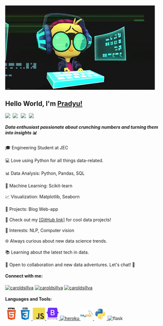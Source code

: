 ![](https://github.com/prxdyu/prxdyu/blob/main/coding.gif)
 ## Hello World, I'm [Pradyu!](https://www.linkedin.com/in/prxdyu/) 

 <a href="https://www.linkedin.com/in/prxdyu/">
  <img align="left" width="24px" src="https://cdn.simpleicons.org/linkedin"  />
</a>
<a href="mailto:mailtomepradyu1742@gmail.com">
  <img align="left" width="26px" src="https://cdn.simpleicons.org/gmail" />
</a>
<a href="https://www.instagram.com/_prxdyu_/?igsh=YzNyNDg1cWZlM2ty">
  <img align="left" width="26px" src="https://cdn.simpleicons.org/instagram" />
</a>
<a href="https://medium.com/@prxdyu">
  <img align="left" width="26px" src="https://cdn.simpleicons.org/medium/777777" />
</a>

<br />
 <h5> Data enthusiast passionate about crunching numbers and turning them into insights 📊</h5>



🎓 Engineering Student at JEC
<br>
<br>
💻 Love using Python for all things data-related.
<br>
<br>
📊 Data Analysis: Python, Pandas, SQL
<br>
<br>
🤖 Machine Learning: Scikit-learn
<br>
<br>
📈 Visualization: Matplotlib, Seaborn
<br>
<br>
🚀 Projects: Blog Web-app
<br>
<br>
🚀 Check out my [[GitHub link]](https://github.com/prxdyu) for cool data projects!
<br>
<br>
🌱 Interests: NLP, Computer vision
<br>
<br>
🌐 Always curious about new data science trends.
<br>
<br>
📚 Learning about the latest tech in data.
<br>
<br>
👀 Open to collaboration and new data adventures. Let's chat! 🚀


<h4 align="left">Connect with me:</h4>
<p align="left">

<a href="https://www.linkedin.com/in/prxdyu" target="blank"><img align="center" src="https://raw.githubusercontent.com/rahuldkjain/github-profile-readme-generator/master/src/images/icons/Social/linked-in-alt.svg" alt="caroldsillva" height="30" width="40" /></a>
<a href="" target="blank"><img align="center" src="https://raw.githubusercontent.com/rahuldkjain/github-profile-readme-generator/master/src/images/icons/Social/facebook.svg" alt="caroldsillva" height="30" width="40" /></a>
<a href="https://www.instagram.com/_prxdyu_" target="blank"><img align="center" src="https://raw.githubusercontent.com/rahuldkjain/github-profile-readme-generator/master/src/images/icons/Social/instagram.svg" alt="caroldsillva" height="30" width="40" /></a>

</p>

<h4 align="left">Languages and Tools:</h4>


<a href="https://www.w3.org/html/" target="_blank" rel="noreferrer"> <img src="https://raw.githubusercontent.com/devicons/devicon/master/icons/html5/html5-original-wordmark.svg" alt="html5" width="40" height="40"/></a>   <a href="https://www.w3schools.com/css/" target="_blank" rel="noreferrer"> <img src="https://raw.githubusercontent.com/devicons/devicon/master/icons/css3/css3-original-wordmark.svg" alt="css3" width="40" height="40"/> </a>  <a href="https://developer.mozilla.org/en-US/docs/Web/JavaScript" target="_blank" rel="noreferrer"> <img src="https://raw.githubusercontent.com/devicons/devicon/master/icons/javascript/javascript-original.svg" alt="javascript" width="40" height="40"/> </a>  <a href="https://getbootstrap.com" target="_blank" rel="noreferrer"> <img src="https://raw.githubusercontent.com/devicons/devicon/master/icons/bootstrap/bootstrap-plain-wordmark.svg" alt="bootstrap" width="40" height="40"/> </a>  <a href="https://heroku.com" target="_blank" rel="noreferrer"> <img src="https://www.vectorlogo.zone/logos/heroku/heroku-icon.svg" alt="heroku" width="40" height="40"/> </a>  <a href="https://www.mysql.com/" target="_blank" rel="noreferrer"> <img src="https://raw.githubusercontent.com/devicons/devicon/master/icons/mysql/mysql-original-wordmark.svg" alt="mysql" width="40" height="40"/> </a>  <a href="https://www.python.org" target="_blank" rel="noreferrer"> <img src="https://raw.githubusercontent.com/devicons/devicon/master/icons/python/python-original.svg" alt="python" width="40" height="40"/> </a>  <img src="https://www.vectorlogo.zone/logos/pocoo_flask/pocoo_flask-ar21.svg" alt="flask" width="70" height="55"/>


